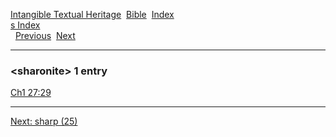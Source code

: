 [Intangible Textual Heritage](../../index)  [Bible](../index) 
[Index](index)   
[s Index](_s_)  
  [Previous](c10136)  [Next](c10138) 

------------------------------------------------------------------------

### &lt;sharonite&gt; 1 entry

[Ch1 27:29](../kjv/ch1027.htm#029)  

------------------------------------------------------------------------

[Next: sharp (25)](c10138)
